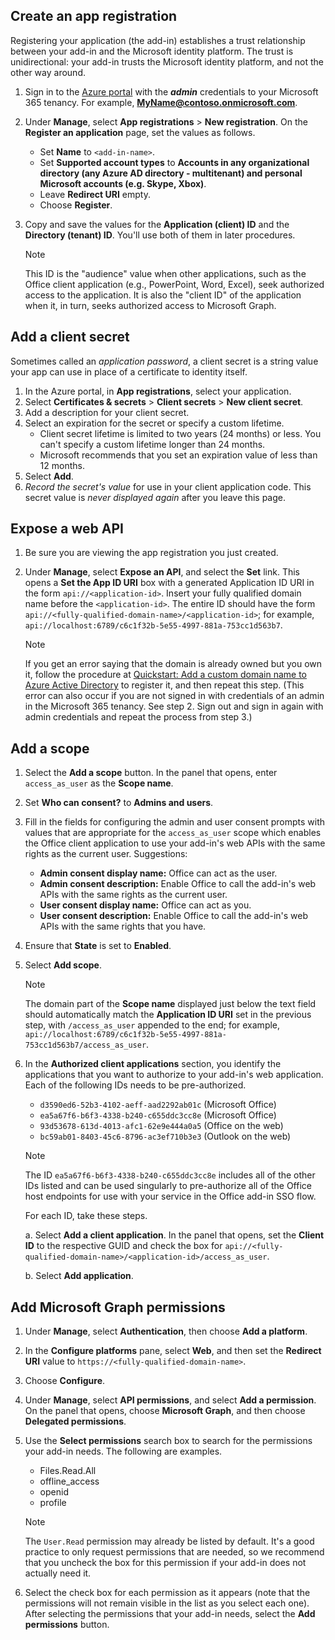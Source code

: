 ## Create an app registration

Registering your application (the add-in) establishes a trust relationship between your add-in and the Microsoft identity platform. The trust is unidirectional: your add-in trusts the Microsoft identity platform, and not the other way around.

1. Sign in to the [Azure portal](https://portal.azure.com/) with the ***admin*** credentials to your Microsoft 365 tenancy. For example, **MyName@contoso.onmicrosoft.com**.
1. Under **Manage**, select **App registrations** > **New registration**. On the **Register an application** page, set the values as follows.

    * Set **Name** to `<add-in-name>`.
    * Set **Supported account types** to **Accounts in any organizational directory (any Azure AD directory - multitenant) and personal Microsoft accounts (e.g. Skype, Xbox)**.
    * Leave **Redirect URI** empty.
    * Choose **Register**.

1. Copy and save the values for the **Application (client) ID** and the **Directory (tenant) ID**. You'll use both of them in later procedures.

    > [!NOTE]
    > This ID is the "audience" value when other applications, such as the Office client application (e.g., PowerPoint, Word, Excel), seek authorized access to the application. It is also the "client ID" of the application when it, in turn, seeks authorized access to Microsoft Graph.

## Add a client secret

Sometimes called an _application password_, a client secret is a string value your app can use in place of a certificate to identity itself.

1. In the Azure portal, in **App registrations**, select your application.
1. Select **Certificates & secrets** > **Client secrets** > **New client secret**.
1. Add a description for your client secret.
1. Select an expiration for the secret or specify a custom lifetime.
    * Client secret lifetime is limited to two years (24 months) or less. You can't specify a custom lifetime longer than 24 months.
    * Microsoft recommends that you set an expiration value of less than 12 months.
1. Select **Add**.
1. _Record the secret's value_ for use in your client application code. This secret value is _never displayed again_ after you leave this page.

## Expose a web API

1. Be sure you are viewing the app registration you just created.
1. Under **Manage**, select **Expose an API**, and select the **Set** link. This opens a **Set the App ID URI** box with a generated Application ID URI in the form `api://<application-id>`. Insert your fully qualified domain name before the `<application-id>`. The entire ID should have the form `api://<fully-qualified-domain-name>/<application-id>`; for example, `api://localhost:6789/c6c1f32b-5e55-4997-881a-753cc1d563b7`.

    > [!NOTE]
    > If you get an error saying that the domain is already owned but you own it, follow the procedure at [Quickstart: Add a custom domain name to Azure Active Directory](/azure/active-directory/add-custom-domain) to register it, and then repeat this step. (This error can also occur if you are not signed in with credentials of an admin in the Microsoft 365 tenancy. See step 2. Sign out and sign in again with admin credentials and repeat the process from step 3.)

## Add a scope

1. Select the **Add a scope** button. In the panel that opens, enter `access_as_user` as the **Scope name**.

1. Set **Who can consent?** to **Admins and users**.

1. Fill in the fields for configuring the admin and user consent prompts with values that are appropriate for the `access_as_user` scope which enables the Office client application to use your add-in's web APIs with the same rights as the current user. Suggestions:

    * **Admin consent display name:** Office can act as the user.
    * **Admin consent description:** Enable Office to call the add-in's web APIs with the same rights as the current user.
    * **User consent display name:** Office can act as you.
    * **User consent description:** Enable Office to call the add-in's web APIs with the same rights that you have.

1. Ensure that **State** is set to **Enabled**.

1. Select **Add scope**.

    > [!NOTE]
    > The domain part of the **Scope name** displayed just below the text field should automatically match the **Application ID URI** set in the previous step, with `/access_as_user` appended to the end; for example, `api://localhost:6789/c6c1f32b-5e55-4997-881a-753cc1d563b7/access_as_user`.

1. In the **Authorized client applications** section, you identify the applications that you want to authorize to your add-in's web application. Each of the following IDs needs to be pre-authorized.
  
    * `d3590ed6-52b3-4102-aeff-aad2292ab01c` (Microsoft Office)
    * `ea5a67f6-b6f3-4338-b240-c655ddc3cc8e` (Microsoft Office)
    * `93d53678-613d-4013-afc1-62e9e444a0a5` (Office on the web)
    * `bc59ab01-8403-45c6-8796-ac3ef710b3e3` (Outlook on the web)

    > [!NOTE]
    > The ID `ea5a67f6-b6f3-4338-b240-c655ddc3cc8e` includes all of the other IDs listed and can be used singularly to pre-authorize all of the Office host endpoints for use with your service in the Office add-in SSO flow.

    For each ID, take these steps.

      a. Select **Add a client application**. In the panel that opens, set the **Client ID** to the respective GUID and check the box for `api://<fully-qualified-domain-name>/<application-id>/access_as_user`.

      b. Select **Add application**.

## Add Microsoft Graph permissions

1. Under **Manage**, select **Authentication**, then choose **Add a platform**.

1. In the **Configure platforms** pane, select **Web**, and then set the **Redirect URI** value to `https://<fully-qualified-domain-name>`.

1. Choose **Configure**.

1. Under **Manage**, select **API permissions**, and select **Add a permission**. On the panel that opens, choose **Microsoft Graph**, and then choose **Delegated permissions**.

1. Use the **Select permissions** search box to search for the permissions your add-in needs. The following are examples.

    * Files.Read.All
    * offline_access
    * openid
    * profile

    > [!NOTE]
    > The `User.Read` permission may already be listed by default. It's a good practice to only request permissions that are needed, so we recommend that you uncheck the box for this permission if your add-in does not actually need it.

1. Select the check box for each permission as it appears (note that the permissions will not remain visible in the list as you select each one). After selecting the permissions that your add-in needs, select the **Add permissions** button.
